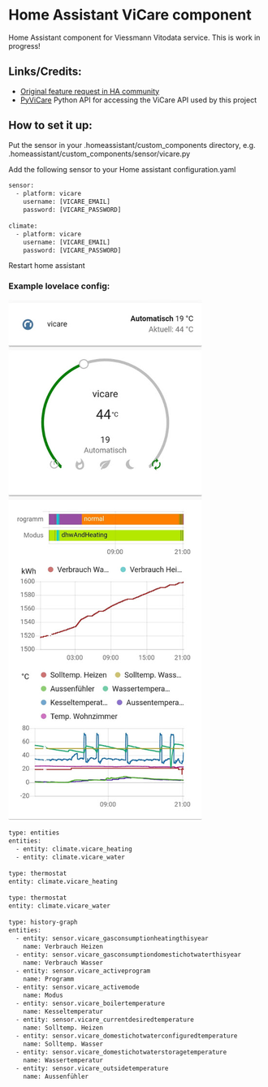 # Home Assistant ViCare component

Home Assistant component for Viessmann Vitodata service. This is work in progress!

## Links/Credits:
* [Original feature request in HA community](https://community.home-assistant.io/t/viessmann-component/77873)
* [PyViCare](https://github.com/somm15/PyViCare) Python API for accessing the ViCare API used by this project 

## How to set it up:

Put the sensor in your .homeassistant/custom_components directory, e.g. .homeassistant/custom_components/sensor/vicare.py

Add the following sensor to your Home assistant configuration.yaml
```
sensor:
  - platform: vicare
    username: [VICARE_EMAIL]
    password: [VICARE_PASSWORD]
    
climate:
  - platform: vicare
    username: [VICARE_EMAIL]
    password: [VICARE_PASSWORD]
```

Restart home assistant

### Example lovelace config:
![Lovelace Example](/doc/lovelace_example.jpg)
```
type: entities
entities:
  - entity: climate.vicare_heating
  - entity: climate.vicare_water
  
type: thermostat
entity: climate.vicare_heating

type: thermostat
entity: climate.vicare_water

type: history-graph
entities:
  - entity: sensor.vicare_gasconsumptionheatingthisyear
    name: Verbrauch Heizen
  - entity: sensor.vicare_gasconsumptiondomestichotwaterthisyear
    name: Verbrauch Wasser
  - entity: sensor.vicare_activeprogram
    name: Programm
  - entity: sensor.vicare_activemode
    name: Modus
  - entity: sensor.vicare_boilertemperature
    name: Kesseltemperatur
  - entity: sensor.vicare_currentdesiredtemperature
    name: Solltemp. Heizen
  - entity: sensor.vicare_domestichotwaterconfiguredtemperature
    name: Solltemp. Wasser
  - entity: sensor.vicare_domestichotwaterstoragetemperature
    name: Wassertemperatur
  - entity: sensor.vicare_outsidetemperature
    name: Aussenfühler


```
